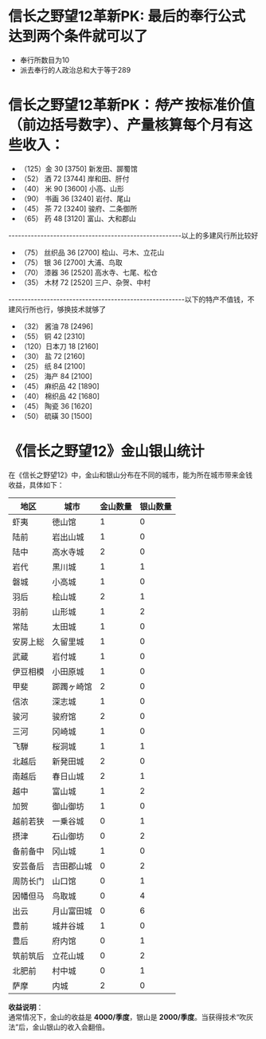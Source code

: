 # 信长之野望12革新PK: 最后的奉行公式 达到两个条件就可以了
- 奉行所数目为10
- 派去奉行的人政治总和大于等于289

# 信长之野望12革新PK：*特产*  按标准价值（前边括号数字）、产量核算每个月有这些收入：

- （125）金 30 [3750] 新发田、踯蜀馆
- （52） 酒 72 [3744] 岸和田、肝付
- （40） 米 90 [3600] 小高、山形
- （90） 书画 36 [3240] 岩付、尾山
- （45） 茶 72 [3240] 骏府、二条御所
- （65） 药 48 [3120] 富山、大和郡山

------------------------------------------------------以上的多建风行所比较好

- （75） 丝织品 36 [2700] 桧山、弓木、立花山
- （75） 银 36 [2700] 大浦、鸟取
- （70） 漆器 36 [2520] 高水寺、七尾、松仓
- （35） 木材 72 [2520] 三户、杂贺、中村

-------------------------------------------------------以下的特产不值钱，不建风行所也行，够换技术就够了

- （32） 酱油 78 [2496]
- （55） 铜 42 [2310]
- （120）日本刀 18 [2160]
- （30） 盐 72 [2160]
- （25） 纸 84 [2100]
- （25） 海产 84 [2100]
- （45） 麻织品 42 [1890]
- （40） 棉织品 42 [1680]
- （45） 陶瓷 36 [1620]
- （50） 硫磺 30 [1500]

# 《信长之野望12》金山银山统计

在《信长之野望12》中，金山和银山分布在不同的城市，能为所在城市带来金钱收益，具体如下：

| 地区       | 城市         | 金山数量 | 银山数量 |
|------------|--------------|----------|----------|
| 虾夷       | 徳山馆       | 1        | 0        |
| 陆前       | 岩出山城     | 1        | 0        |
| 陆中       | 高水寺城     | 2        | 0        |
| 岩代       | 黒川城       | 1        | 1        |
| 磐城       | 小高城       | 1        | 0        |
| 羽后       | 桧山城       | 2        | 1        |
| 羽前       | 山形城       | 1        | 2        |
| 常陆       | 太田城       | 1        | 0        |
| 安房上総   | 久留里城     | 1        | 0        |
| 武蔵       | 岩付城       | 1        | 0        |
| 伊豆相模   | 小田原城     | 1        | 0        |
| 甲斐       | 踯躅ヶ崎馆   | 2        | 0        |
| 信浓       | 深志城       | 1        | 0        |
| 骏河       | 骏府馆       | 2        | 0        |
| 三河       | 冈崎城       | 1        | 0        |
| 飞騨       | 桜洞城       | 1        | 1        |
| 北越后     | 新発田城     | 2        | 0        |
| 南越后     | 春日山城     | 2        | 1        |
| 越中       | 富山城       | 1        | 2        |
| 加贺       | 御山御坊     | 1        | 0        |
| 越前若狭   | 一乗谷城     | 0        | 1        |
| 摂津       | 石山御坊     | 0        | 2        |
| 备前备中   | 冈山城       | 1        | 0        |
| 安芸备后   | 吉田郡山城   | 0        | 2        |
| 周防长门   | 山口馆       | 0        | 1        |
| 因幡但马   | 鸟取城       | 0        | 4        |
| 出云       | 月山富田城   | 0        | 6        |
| 豊前       | 城井谷城     | 1        | 0        |
| 豊后       | 府内馆       | 0        | 1        |
| 筑前筑后   | 立花山城     | 0        | 2        |
| 北肥前     | 村中城       | 0        | 1        |
| 萨摩       | 内城         | 2        | 0        |


**收益说明**：  
通常情况下，金山的收益是 **4000/季度**，银山是 **2000/季度**。当获得技术“吹灰法”后，金山银山的收入会翻倍。
